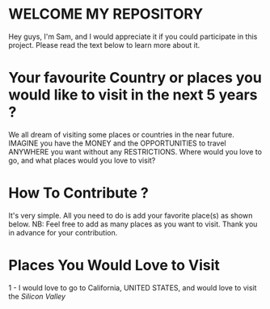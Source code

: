 # WELCOME MY REPOSITORY 
Hey guys, I'm Sam, and I would appreciate it if you could participate in this project. Please read the text below to learn more about it.

# Your favourite Country or places you would like to visit in the next 5 years ? 
We all dream of visiting some places or countries in the near future. IMAGINE you have the MONEY and the OPPORTUNITIES to travel ANYWHERE you want without any RESTRICTIONS. Where would you love to go, and what places would you love to visit?

# How To Contribute ? 
It's very simple. All you need to do is add your favorite place(s) as shown below.
NB: Feel free to add as many places as you want to visit.
Thank you in advance for your contribution. 

# Places You Would Love to Visit
1 - I would love to go to California, UNITED STATES, and would love to visit the *Silicon Valley* 
